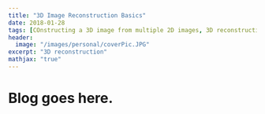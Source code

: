 ```yaml
---
title: "3D Image Reconstruction Basics"
date: 2018-01-28
tags: [COnstructing a 3D image from multiple 2D images, 3D reconstruction, Image Reconstruction]
header:
  image: "/images/personal/coverPic.JPG"
excerpt: "3D reconstruction"
mathjax: "true"
---
```


# Blog goes here.